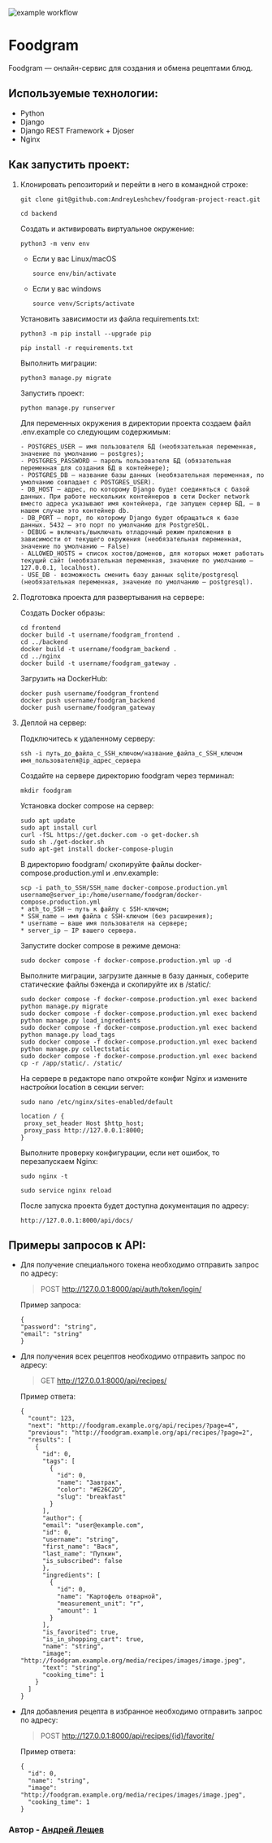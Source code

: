 ![example workflow](https://github.com/AndreyLeshchev/foodgram-project-react/workflows/Foodgram%20workflow/badge.svg) 
# Foodgram
Foodgram — онлайн-сервис для создания и обмена рецептами блюд.

## Используемые технологии:
* Python
* Django
* Django REST Framework + Djoser
* Nginx
## Как запустить проект:

1. Клонировать репозиторий и перейти в него в командной строке:

    ```
    git clone git@github.com:AndreyLeshchev/foodgram-project-react.git
    ```
    ```
    cd backend
    ```

    Cоздать и активировать виртуальное окружение:
    
    ```
    python3 -m venv env
    ```
    
    * Если у вас Linux/macOS
    
        ```
        source env/bin/activate
        ```
    
    * Если у вас windows
    
        ```
        source venv/Scripts/activate
        ```
    
    Установить зависимости из файла requirements.txt:

    ```
    python3 -m pip install --upgrade pip
    ```
    ```
    pip install -r requirements.txt
    ```
    
    Выполнить миграции:

    ```
    python3 manage.py migrate
    ```

    Запустить проект:
    ```
    python manage.py runserver
    ```
    
    Для переменных окружения в директории проекта создаем файл .env.example со следующим содержимым: 
    
    ```
    - POSTGRES_USER — имя пользователя БД (необязательная переменная, значение по умолчанию — postgres);
    - POSTGRES_PASSWORD — пароль пользователя БД (обязательная переменная для создания БД в контейнере);
    - POSTGRES_DB — название базы данных (необязательная переменная, по умолчанию совпадает с POSTGRES_USER).
    - DB_HOST — адрес, по которому Django будет соединяться с базой данных. При работе нескольких контейнеров в сети Docker network вместо адреса указывают имя контейнера, где запущен сервер БД, — в нашем случае это контейнер db.
    - DB_PORT — порт, по которому Django будет обращаться к базе данных. 5432 — это порт по умолчанию для PostgreSQL.
    - DEBUG = включать/выключать отладочный режим приложения в зависимости от текущего окружения (необязательная переменная, значение по умолчанию — False)
    - ALLOWED_HOSTS = список хостов/доменов, для которых может работать текущий сайт (необязательная переменная, значение по умолчанию — 127.0.0.1, localhost).
    - USE_DB - возможность сменить базу данных sqlite/postgresql (необязательная переменная, значение по умолчанию — postgresql).
    ```
2. Подготовка проекта для развертывания на сервере:
   
    Создать Docker образы:
    ```
    cd frontend
    docker build -t username/foodgram_frontend .
    cd ../backend
    docker build -t username/foodgram_backend .
    cd ../nginx
    docker build -t username/foodgram_gateway . 
    ```
    Загрузить на DockerHub:
    ```
    docker push username/foodgram_frontend
    docker push username/foodgram_backend
    docker push username/foodgram_gateway
    ```
3. Деплой на сервер:

   Подключитесь к удаленному серверу:
   ```
   ssh -i путь_до_файла_с_SSH_ключом/название_файла_с_SSH_ключом имя_пользователя@ip_адрес_сервера
   ```
   Создайте на сервере директорию foodgram через терминал:
   ```
   mkdir foodgram
   ```
   Установка docker compose на сервер:
   ```
   sudo apt update
   sudo apt install curl
   curl -fSL https://get.docker.com -o get-docker.sh
   sudo sh ./get-docker.sh
   sudo apt-get install docker-compose-plugin
   ```
   В директорию foodgram/ скопируйте файлы docker-compose.production.yml и .env.example:
   ```
   scp -i path_to_SSH/SSH_name docker-compose.production.yml username@server_ip:/home/username/foodgram/docker-compose.production.yml
   * ath_to_SSH — путь к файлу с SSH-ключом;
   * SSH_name — имя файла с SSH-ключом (без расширения);
   * username — ваше имя пользователя на сервере;
   * server_ip — IP вашего сервера.
   ```
   Запустите docker compose в режиме демона:
   ```
   sudo docker compose -f docker-compose.production.yml up -d
   ```
   Выполните миграции, загрузите данные в базу данных, соберите статические файлы бэкенда и скопируйте их в /static/:
   ```
   sudo docker compose -f docker-compose.production.yml exec backend python manage.py migrate
   sudo docker compose -f docker-compose.production.yml exec backend python manage.py load_ingredients
   sudo docker compose -f docker-compose.production.yml exec backend python manage.py load_tags
   sudo docker compose -f docker-compose.production.yml exec backend python manage.py collectstatic
   sudo docker compose -f docker-compose.production.yml exec backend cp -r /app/static/. /static/
   ```
   На сервере в редакторе nano откройте конфиг Nginx и измените настройки location в секции server:
   ```
   sudo nano /etc/nginx/sites-enabled/default
   ```
   ```
   location / {
    proxy_set_header Host $http_host;
    proxy_pass http://127.0.0.1:8000;
   }
   ```
   Выполните проверку конфигурации, если нет ошибок, то перезапускаем Nginx:
   ```
   sudo nginx -t

   sudo service nginx reload
   ```
   
   После запуска проекта будет доступна документация по адресу:

   ```
   http://127.0.0.1:8000/api/docs/
   ```

## Примеры запросов к API:

* Для получение специального токена необходимо отправить запрос по адресу:

  > POST http://127.0.0.1:8000/api/auth/token/login/

  Пример запроса:

  ```
  {
  "password": "string",
  "email": "string"
  }
  ```
* Для получения всех рецептов необходимо отправить запрос по адресу:
  
  > GET http://127.0.0.1:8000/api/recipes/

  Пример ответа:
  
  ```
  {
    "count": 123,
    "next": "http://foodgram.example.org/api/recipes/?page=4",
    "previous": "http://foodgram.example.org/api/recipes/?page=2",
    "results": [
      {
        "id": 0,
        "tags": [
          {
            "id": 0,
            "name": "Завтрак",
            "color": "#E26C2D",
            "slug": "breakfast"
          }
        ],
        "author": {
        "email": "user@example.com",
        "id": 0,
        "username": "string",
        "first_name": "Вася",
        "last_name": "Пупкин",
        "is_subscribed": false
        },
        "ingredients": [
          {
            "id": 0,
            "name": "Картофель отварной",
            "measurement_unit": "г",
            "amount": 1
          }
        ],
        "is_favorited": true,
        "is_in_shopping_cart": true,
        "name": "string",
        "image": "http://foodgram.example.org/media/recipes/images/image.jpeg",
        "text": "string",
        "cooking_time": 1
      }
    ]
  }
  ```

* Для добавления рецепта в избранное необходимо отправить запрос по адресу:

  > POST http://127.0.0.1:8000/api/recipes/{id}/favorite/
  
  Пример ответа:
    
  ```
  {
    "id": 0,
    "name": "string",
    "image": "http://foodgram.example.org/media/recipes/images/image.jpeg",
    "cooking_time": 1
  }
  ```

### Автор - [Андрей Лещев](https://github.com/AndreyLeshchev)
